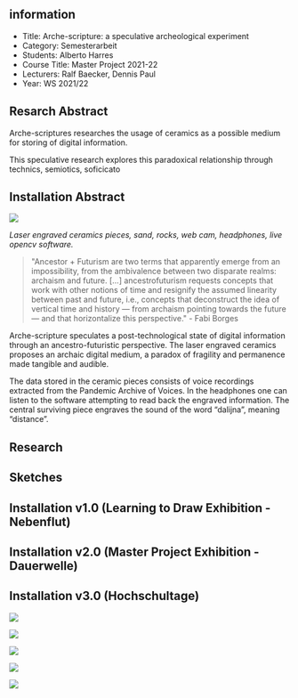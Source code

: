 ## information    

- Title: Arche-scripture: a speculative archeological experiment
- Category: Semesterarbeit
- Students: Alberto Harres
- Course Title: Master Project 2021-22
- Lecturers: Ralf Baecker, Dennis Paul
- Year: WS 2021/22

## Resarch Abstract

Arche-scriptures researches the usage of ceramics as a possible medium for storing of digital information. 

This speculative research explores this paradoxical relationship through technics, semiotics, soficicato   

## Installation Abstract

![](/website/P1022200_v2.JPG)

_Laser engraved ceramics pieces, sand, rocks, web cam, headphones, live opencv software._

>"Ancestor + Futurism are two terms that apparently emerge from an impossibility, from the ambivalence between two disparate realms: archaism and future. [...] ancestrofuturism requests concepts that work with other notions of time and resignify the assumed linearity between past and future, i.e., concepts that deconstruct the idea of vertical time and history — from archaism pointing towards the future — and that horizontalize this perspective." - Fabi Borges

Arche-scripture speculates a post-technological state of digital information through an ancestro-futuristic perspective. The laser  engraved ceramics proposes an archaic digital medium, a paradox of  fragility and permanence made tangible and audible. 

The data stored in the ceramic pieces consists of voice recordings extracted from the Pandemic Archive of Voices. In the headphones one can listen to the software attempting to read back the engraved information. The central surviving piece engraves the sound of the word “dalijna”, meaning “distance”.

## Research

## Sketches

## Installation v1.0 (Learning to Draw Exhibition - Nebenflut)

## Installation v2.0 (Master Project Exhibition - Dauerwelle)

## Installation v3.0 (Hochschultage)

![](/website/P1022195.JPG)

![](/website/P1022350.JPG)

![](/website/P1022281.JPG)

![](/website/P1022314.JPG)

![](/website/P1022308.JPG)
